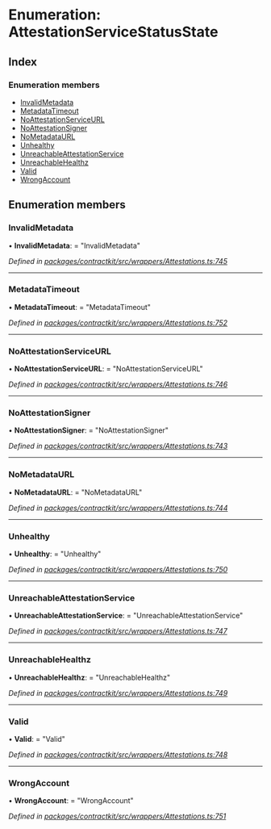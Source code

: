 # Enumeration: AttestationServiceStatusState

## Index

### Enumeration members

* [InvalidMetadata](_wrappers_attestations_.attestationservicestatusstate.md#invalidmetadata)
* [MetadataTimeout](_wrappers_attestations_.attestationservicestatusstate.md#metadatatimeout)
* [NoAttestationServiceURL](_wrappers_attestations_.attestationservicestatusstate.md#noattestationserviceurl)
* [NoAttestationSigner](_wrappers_attestations_.attestationservicestatusstate.md#noattestationsigner)
* [NoMetadataURL](_wrappers_attestations_.attestationservicestatusstate.md#nometadataurl)
* [Unhealthy](_wrappers_attestations_.attestationservicestatusstate.md#unhealthy)
* [UnreachableAttestationService](_wrappers_attestations_.attestationservicestatusstate.md#unreachableattestationservice)
* [UnreachableHealthz](_wrappers_attestations_.attestationservicestatusstate.md#unreachablehealthz)
* [Valid](_wrappers_attestations_.attestationservicestatusstate.md#valid)
* [WrongAccount](_wrappers_attestations_.attestationservicestatusstate.md#wrongaccount)

## Enumeration members

###  InvalidMetadata

• **InvalidMetadata**: = "InvalidMetadata"

*Defined in [packages/contractkit/src/wrappers/Attestations.ts:745](https://github.com/celo-org/celo-monorepo/blob/master/packages/contractkit/src/wrappers/Attestations.ts#L745)*

___

###  MetadataTimeout

• **MetadataTimeout**: = "MetadataTimeout"

*Defined in [packages/contractkit/src/wrappers/Attestations.ts:752](https://github.com/celo-org/celo-monorepo/blob/master/packages/contractkit/src/wrappers/Attestations.ts#L752)*

___

###  NoAttestationServiceURL

• **NoAttestationServiceURL**: = "NoAttestationServiceURL"

*Defined in [packages/contractkit/src/wrappers/Attestations.ts:746](https://github.com/celo-org/celo-monorepo/blob/master/packages/contractkit/src/wrappers/Attestations.ts#L746)*

___

###  NoAttestationSigner

• **NoAttestationSigner**: = "NoAttestationSigner"

*Defined in [packages/contractkit/src/wrappers/Attestations.ts:743](https://github.com/celo-org/celo-monorepo/blob/master/packages/contractkit/src/wrappers/Attestations.ts#L743)*

___

###  NoMetadataURL

• **NoMetadataURL**: = "NoMetadataURL"

*Defined in [packages/contractkit/src/wrappers/Attestations.ts:744](https://github.com/celo-org/celo-monorepo/blob/master/packages/contractkit/src/wrappers/Attestations.ts#L744)*

___

###  Unhealthy

• **Unhealthy**: = "Unhealthy"

*Defined in [packages/contractkit/src/wrappers/Attestations.ts:750](https://github.com/celo-org/celo-monorepo/blob/master/packages/contractkit/src/wrappers/Attestations.ts#L750)*

___

###  UnreachableAttestationService

• **UnreachableAttestationService**: = "UnreachableAttestationService"

*Defined in [packages/contractkit/src/wrappers/Attestations.ts:747](https://github.com/celo-org/celo-monorepo/blob/master/packages/contractkit/src/wrappers/Attestations.ts#L747)*

___

###  UnreachableHealthz

• **UnreachableHealthz**: = "UnreachableHealthz"

*Defined in [packages/contractkit/src/wrappers/Attestations.ts:749](https://github.com/celo-org/celo-monorepo/blob/master/packages/contractkit/src/wrappers/Attestations.ts#L749)*

___

###  Valid

• **Valid**: = "Valid"

*Defined in [packages/contractkit/src/wrappers/Attestations.ts:748](https://github.com/celo-org/celo-monorepo/blob/master/packages/contractkit/src/wrappers/Attestations.ts#L748)*

___

###  WrongAccount

• **WrongAccount**: = "WrongAccount"

*Defined in [packages/contractkit/src/wrappers/Attestations.ts:751](https://github.com/celo-org/celo-monorepo/blob/master/packages/contractkit/src/wrappers/Attestations.ts#L751)*
